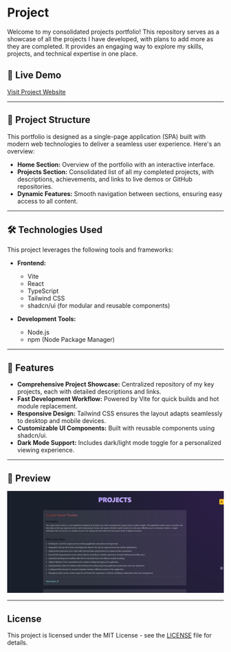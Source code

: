 # Project

Welcome to my consolidated projects portfolio! This repository serves as a showcase of all the projects I have developed, with plans to add more as they are completed. It provides an engaging way to explore my skills, projects, and technical expertise in one place.

## 🔗 Live Demo

[Visit Project Website](https://projects.kollaprakyath.dev/)

---

## 📂 Project Structure

This portfolio is designed as a single-page application (SPA) built with modern web technologies to deliver a seamless user experience. Here's an overview:

- **Home Section:**  Overview of the portfolio with an interactive interface.
- **Projects Section:**  Consolidated list of all my completed projects, with descriptions, achievements, and links to live demos or GitHub repositories.
- **Dynamic Features:**  Smooth navigation between sections, ensuring easy access to all content.

---

## 🛠️ Technologies Used
This project leverages the following tools and frameworks:

- **Frontend:**
  - Vite
  - React
  - TypeScript
  - Tailwind CSS
  - shadcn/ui (for modular and reusable components)

- **Development Tools:**
  - Node.js
  - npm (Node Package Manager)

---

## 🚀 Features

- **Comprehensive Project Showcase:** Centralized repository of my key projects, each with detailed descriptions and links.
- **Fast Development Workflow:** Powered by Vite for quick builds and hot module replacement.
- **Responsive Design:** Tailwind CSS ensures the layout adapts seamlessly to desktop and mobile devices.
- **Customizable UI Components:** Built with reusable components using shadcn/ui.
- **Dark Mode Support:** Includes dark/light mode toggle for a personalized viewing experience.

---

## 📸 Preview

![Project Screenshot](public/project.png)

---

## License
This project is licensed under the MIT License - see the [LICENSE](LICENSE) file for details.
